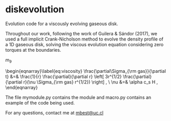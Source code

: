 # diskevolution
Evolution code for a viscously evolving gaseous disk.


Throughout our work, following the work of Guilera & Sándor (2017), we used a full implicit Crank-Nicholson method to evolve the density profile of a 1D gaseous disk, solving the viscous evolution equation considering zero torques at the boundaries.

$m_9$

\begin{eqnarray}\label{eq:viscosity}
    \frac{\partial\Sigma_{\rm gas}}{\partial t} &=& \frac{1}{r} \frac{\partial}{\partial r} \left[ 3r^{1/2} \frac{\partial}{\partial r}(\nu \Sigma_{\rm gas} r^{1/2}) \right] ,
 \\
    \nu &=& \alpha c_s H   , 
\end{eqnarray}


The file mymodule.py contains the module and macro.py contains an example of the code being used.

For any questions, contact me at mbest@uc.cl
